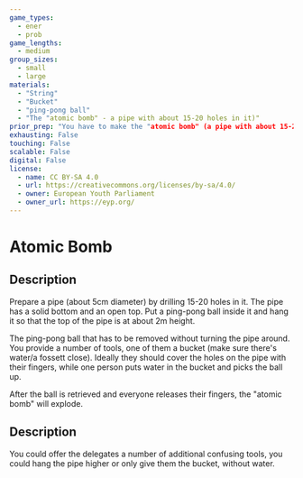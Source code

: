 ```yaml
---
game_types:
  - ener
  - prob
game_lengths:
  - medium
group_sizes:
  - small
  - large
materials:
  - "String"
  - "Bucket"
  - "ping-pong ball"
  - "The "atomic bomb" - a pipe with about 15-20 holes in it)"
prior_prep: "You have to make the "atomic bomb" (a pipe with about 15-20 holes in it) and hang it up high."
exhausting: False
touching: False
scalable: False
digital: False
license:
  - name: CC BY-SA 4.0
  - url: https://creativecommons.org/licenses/by-sa/4.0/
  - owner: European Youth Parliament
  - owner_url: https://eyp.org/
---
```

# Atomic Bomb

## Description
Prepare a pipe (about 5cm diameter) by drilling 15-20 holes in it. The pipe has a solid bottom and an open top. Put a ping-pong ball inside it and hang it so that the top of the pipe is at about 2m height.

The ping-pong ball that has to be removed without turning the pipe around. You provide a number of tools, one of them a bucket (make sure there's water/a fossett close). Ideally they should cover the holes on the pipe with their fingers, while one person puts water in the bucket and picks the ball up.

After the ball is retrieved and everyone releases their fingers, the "atomic bomb" will explode.

## Description
You could offer the delegates a number of additional confusing tools, you could hang the pipe higher or only give them the bucket, without water.
